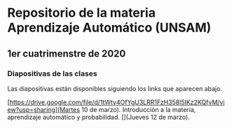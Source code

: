 # Repositorio de la materia Aprendizaje Automático (UNSAM)

## 1er cuatrimenstre de 2020

### Diapositivas de las clases

Las diapositivas están disponibles siguiendo los links que aparecen abajo.

[https://drive.google.com/file/d/1tWty4OfYgU3LRR1FzH358l5IKz2KQfvM/view?usp=sharing](Martes 10 de marzo). Introducción a la materia, aprendizaje automático y probabilidad.
[](Jueves 12 de marzo).
